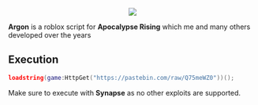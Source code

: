 <p align="center"><img src="https://i.imgur.com/DUUakwe.jpg"></p>

**Argon** is a roblox  script for **Apocalypse Rising** which me and many others developed over the years

## Execution

```lua
loadstring(game:HttpGet("https://pastebin.com/raw/Q75meWZ0"))();
```

Make sure to execute with **Synapse** as no other exploits are supported.
